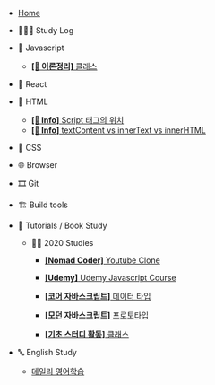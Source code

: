 - [Home](/)

* 👩🏻‍💻 Study Log

- 🍊 Javascript

  - [**[📝 이론정리]** 클래스](/javascript/class.md)

- 💠 React

- 🚂 HTML

  - [**[👻 Info]** Script 태그의 위치](/html/script태그의_위치.md)
  - [**[👻 Info]** textContent vs innerText vs innerHTML](/html/../../html/textcontent_innertext_innerhtml.md)

- 💅 CSS

- 🌐 Browser

- 🎞 Git

- 🏗 Build tools

- 📝 Tutorials / Book Study

  - 🧚‍♀️ 2020 Studies

    - [**[Nomad Coder]** Youtube Clone](/tutorials/youtubeClone.md)

    - [**[Udemy]** Udemy Javascript Course](/tutorials/유데미-자바스크립트-코스/Udemy_javascript_class.md)

    - [**[코어 자바스크립트]** 데이터 타입](/tutorials/자바스크립트_기초_스터디/01.데이터_타입.md)

    - [**[모던 자바스크립트]** 프로토타입](/javascript/prototype.md)

    - [**[기초 스터디 활동]** 클래스](/tutorials/자바스크립트_기초_스터디/07.클래스.md)

- 🔤 English Study

  - [데일리 영어학습](/English-study/daily-english-study.md)
